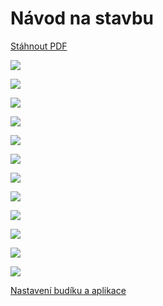 # Návod na stavbu

[Stáhnout PDF](manual-cz.pdf)

![](pictures/manual-cz-1.jpeg)

![](pictures/manual-cz-2.jpeg)

![](pictures/manual-cz-3.jpeg)

![](pictures/manual-cz-4.jpeg)

![](pictures/manual-cz-5.jpeg)

![](pictures/manual-cz-6.jpeg)

![](pictures/manual-cz-7.jpeg)

![](pictures/manual-cz-8.jpeg)

![](pictures/manual-cz-9.jpeg)

![](pictures/manual-cz-10.jpeg)

![](pictures/manual-cz-11.jpeg)

![](pictures/manual-cz-12.jpeg)

[Nastavení budíku a aplikace](blynk-cz.md)
